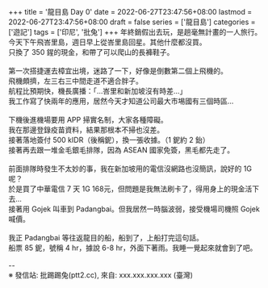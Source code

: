 +++
title = '龍目島 Day 0'
date = 2022-06-27T23:47:56+08:00
lastmod = 2022-06-27T23:47:56+08:00
draft = false
series = ['龍目島']
categories = ['遊記']
tags = ['印尼', '批兔']
+++
年終銷假出去玩，是趟毫無計畫的一人旅行。<br>
今天下午飛峇里島，週日早上從峇里島回星。其他什麼都沒買。<br>
只換了 350 鍟的現金，和帶了可以爬山的長褲鞋子。<br>
<br>
第一次搭捷運去樟宜出境，迷路了一下，好像是倒數第二個上飛機的。<br>
飛機頗擠，左三右三中間走道不適合胖子。<br>
航程比預期快，機長廣播：「…峇里和新加坡沒有時差…」<br>
我工作寫了快兩年的應用，居然今天才知道公司最大市埸國有三個時區…<br>
<br>
下機後進機場要用 APP 掃實名制，大家各種障礙。<br>
我在那邊登錄疫苗資料，結果那根本不掃也沒差。<br>
接著落地簽付 500 kIDR（後稱鈮），換一張收據。（1 鈮約 2 鈶）<br>
接著再去跟一堆金毛銀毛排隊，因為 ASEAN 國家免簽，黑毛都先走了。<br>
<br>
前面排隊時發生不太妙的事，我在新加坡用的電信沒網路也沒簡訊，說好的 1G 呢？<br>
於是買了中華電信 7 天 1G 168元，但問題是我無法刷卡了，得用身上的現金活下去…<br>
接著用 Gojek 叫車到 Padangbai。但我居然一時腦波弱，接受機場司機照 Gojek 喊價。<br>
<br>
我正 Padangbai 等往返龍目的船，船到了，上船打完這句話。<br>
船票 85 鈮，號稱 4 hr，據說 6-8 hr，外面下著雨。我睡一覺起來就會到了吧。<br>
<br>
--<br>
※ 發信站: 批踢踢兔(ptt2.cc), 來自: xxx.xxx.xxx.xxx (臺灣)<br>
